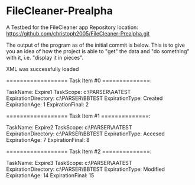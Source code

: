 # FileCleaner-Prealpha
A Testbed for the FileCleaner app
Repository location: https://github.com/christoph2005/FileCleaner-Prealpha.git


The output of the program as of the initial commit is below.
This is to give you an idea of how the project is able to "get" the data and "do something" with it, i.e. "display it in pieces".

XML was successfully loaded


================== Task Item #0 ==============:

TaskName: Expire1
TaskScope: c:\PARSER\AATEST\
ExpirationDirectory: c:\PARSER\BBTEST
ExpirationType: Created
ExpirationAge: 1
ExpirationFinal: 2


================== Task Item #1 ==============:

TaskName: Expire2
TaskScope: c:\PARSER\AATEST\
ExpirationDirectory: c:\PARSER\BBTEST
ExpirationType: Accesed
ExpirationAge: 7
ExpirationFinal: 8


================== Task Item #2 ==============:

TaskName: Expire3
TaskScope: c:\PARSER\AATEST\
ExpirationDirectory: c:\PARSER\BBTEST
ExpirationType: Modified
ExpirationAge: 14
ExpirationFinal: 15
